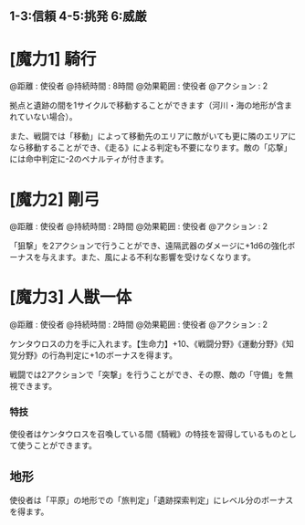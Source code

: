 ## 1-3:信頼	4-5:挑発	6:威厳

# [魔力1] 騎行

@距離 : 使役者	@持続時間 : 8時間	@効果範囲 : 使役者	@アクション : 2

拠点と遺跡の間を1サイクルで移動することができます（河川・海の地形が含まれていない場合）。

また、戦闘では「移動」によって移動先のエリアに敵がいても更に隣のエリアになら移動することができ、《走る》による判定も不要になります。敵の「応撃」には命中判定に-2のペナルティが付きます。


# [魔力2] 剛弓

@距離 : 使役者	@持続時間 : 2時間	@効果範囲 : 使役者	@アクション : 2

「狙撃」を2アクションで行うことができ、遠隔武器のダメージに+1d6の強化ボーナスを与えます。また、風による不利な影響を受けなくなります。


# [魔力3] 人獣一体

@距離 : 使役者	@持続時間 : 2時間	@効果範囲 : 使役者	@アクション : 2

ケンタウロスの力を手に入れます。【生命力】+10、《戦闘分野》《運動分野》《知覚分野》の行為判定に+1のボーナスを得ます。

戦闘では2アクションで「突撃」を行うことができ、その際、敵の「守備」を無視できます。

### 特技

使役者はケンタウロスを召喚している間《騎戦》の特技を習得しているものとして使うことができます。

## 地形

使役者は「平原」の地形での「旅判定」「遺跡探索判定」にレベル分のボーナスを得ます。
